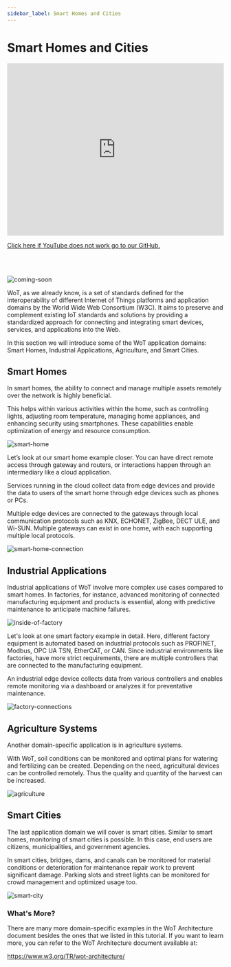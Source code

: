 ```yaml
---
sidebar_label: Smart Homes and Cities
---
```


# Smart Homes and Cities

<iframe width="100%" height="400" src="https://www.youtube.com/embed/XR1vduVPtoA?si=FGshRSPSv95EqSAo" title="YouTube video player" frameborder="0" allow="accelerometer; autoplay; clipboard-write; encrypted-media; gyroscope; picture-in-picture; web-share" referrerpolicy="strict-origin-when-cross-origin" allowfullscreen></iframe>

<a href = "https://github.com/w3c/wot-cg/blob/main/Tutorials/whatiswot/11-Applications_in_Smart_Homes_and_Smart_Cities/11-Applications-in-Smart-Homes-and-Smart-Cities.mp4">Click here if YouTube does not work go to our GitHub.</a>  

<br />
<br />

![coming-soon](/img/tutorial/What-Is-Wot/coming_soon_banner.png)

WoT, as we already know, is a set of standards defined for the interoperability of different Internet of Things platforms and application domains by the World Wide Web Consortium (W3C). It aims to preserve and complement existing IoT standards and solutions by providing a standardized approach for connecting and integrating smart devices, services, and applications into the Web.

In this section we will introduce some of the WoT application domains: Smart Homes, Industrial Applications, Agriculture, and Smart Cities.

## Smart Homes

In smart homes, the ability to connect and manage multiple assets remotely over the network is highly beneficial.

This helps within various activities within the home, such as controlling lights, adjusting room temperature, managing home appliances, and enhancing security using smartphones. These capabilities enable optimization of energy and resource consumption.

![smart-home](/img/10-Application-Domains/smart-homes.png)

Let’s look at our smart home example closer.
You can have direct remote access through gateway and routers,
or interactions happen through an intermediary like a cloud application.

Services running in the cloud collect data from edge devices and provide the data to users of the smart home through edge devices such as phones or PCs.

Multiple edge devices are connected to the gateways through local communication protocols such as KNX, ECHONET, ZigBee, DECT ULE, and Wi-SUN. Multiple gateways can exist in one home, with each supporting multiple local protocols.

![smart-home-connection](/img/10-Application-Domains/smart-home-connection.png)

## Industrial Applications

Industrial applications of WoT involve more complex use cases compared to smart homes. In factories, for instance, advanced monitoring of connected manufacturing equipment and products is essential, along with predictive maintenance to anticipate machine failures.

![inside-of-factory](/img/10-Application-Domains/inside-of-factory.png)

Let's look at one smart factory example in detail. Here, different factory equipment is automated based on industrial protocols such as PROFINET, Modbus, OPC UA TSN, EtherCAT, or CAN. Since industrial environments like factories, have more strict requirements, there are multiple controllers that are connected to the manufacturing equipment.

An industrial edge device collects data from various controllers and enables remote monitoring via a dashboard or analyzes it for preventative maintenance.

![factory-connections](/img/10-Application-Domains/factory-connections.png)

## Agriculture Systems

Another domain-specific application is in agriculture systems.

With WoT, soil conditions can be monitored and optimal plans for watering and fertilizing can be created. Depending on the need, agricultural devices can be controlled remotely. Thus the quality and quantity of the harvest can be increased.

![agriculture](/img/10-Application-Domains/agriculture.png)

## Smart Cities

The last application domain we will cover is smart cities. Similar to smart homes, monitoring of smart cities is possible. In this case, end users are citizens, municipalities, and government agencies. 

In smart cities, bridges, dams, and canals can be monitored for material conditions or deterioration for maintenance repair work to prevent significant damage. 
Parking slots and street lights can be monitored for crowd management and optimized usage too.

![smart-city](/img/10-Application-Domains/smart-city.png)

### What's More?

There are many more domain-specific examples in the WoT Architecture document besides the ones that we listed in this tutorial. If you want to learn more, you can refer to the WoT Architecture document available at:

<https://www.w3.org/TR/wot-architecture/>
